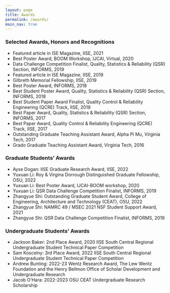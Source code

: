 ```yaml
---
layout: page
title: Awards
permalink: /awards/
main_nav: true
---
```


### Selected Awards, Honors and Recognitions

* Featured article in ISE Magazine, IISE, 2021
* Best Poster Award, BOOM Workshop, IJCAI, Virtual, 2020 
* Data Challenge Competition Finalist, Quality, Statistics & Reliability (QSR) Section, INFORMS, 2019 
* Featured article in ISE Magazine, IISE, 2019
* Gilbreth Memorial Fellowship, IISE, 2019
* Best Poster Award, INFORMS, 2018
* Best Student Poster Award, Quality, Statistics & Reliability (QSR) Section, INFORMS, 2018
* Best Student Paper Award Finalist, Quality Control & Reliability Engineering (QCRE) Track, IISE, 2018
* Best Paper Award, Quality, Statistics & Reliability (QSR) Section, INFORMS, 2017
* Best Paper Award, Quality Control & Reliability Engineering (QCRE) Track, IISE, 2017
* Outstanding Graduate Teaching Assistant Award, Alpha Pi Mu, Virginia Tech, 2017
* Grado Graduate Teaching Assistant Award, Virginia Tech, 2016


### Graduate Students’ Awards

* Ayse Dogan: IISE Graduate Research Award, IISE, 2022
* Yuxuan Li: Roy & Virgina Dorrough Distinguished Graduate Fellowship, OSU, 2022
* Yuxuan Li: Best Poster Award, IJCAI-BOOM workshop, 2020
* Yuxuan Li: QSR Data Challenge Competition Finalist, INFORMS, 2019
* Zhangyue Shi: Outstanding Graduate Student Award, College of Engineering, Architecture and Technology (CEAT), OSU, 2022
* Zhangyue Shi: NAMRC 49 / MSEC 2021 NSF Student Support Award, 2021
* Zhangyue Shi: QSR Data Challenge Competition Finalist, INFORMS, 2019


### Undergraduate Students’ Awards 
* Jackson Baker: 2nd Place Award, 2020 IISE South Central Regional Undergraduate Student Technical Paper Competition
* Sam Koscelny: 3rd Place Award, 2022 IISE South Central Regional Undergraduate Student Technical Paper Competition 
* Andrew Bunting: 2022-23 Wentz Research Award, The Lew Wentz Foundation and the Henry Bellmon Office of Scholar Development and Undergraduate Research
* Jacob O’Hara: 2022-2023 OSU CEAT Undergraduate Research Scholarship
